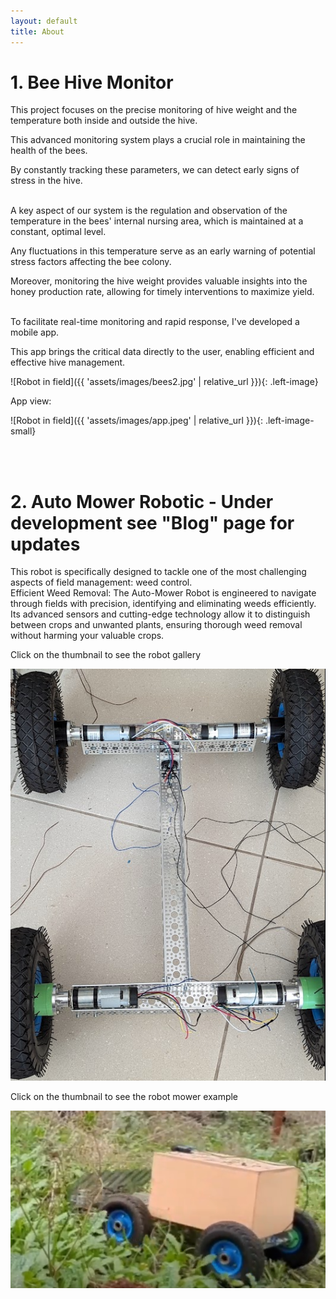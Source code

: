 ```yaml
---
layout: default
title: About
---
```

# 1. Bee Hive Monitor
<p class="larger-font">
This project focuses on the precise monitoring of hive weight and the temperature both inside and outside the hive.<br> 

This advanced monitoring system plays a crucial role in maintaining the health of the bees. <br>

By constantly tracking these parameters, we can detect early signs of stress in the hive.<br><br>

A key aspect of our system is the regulation and observation of the temperature in the bees' internal nursing area, which is maintained at a constant, optimal level.<br>

Any fluctuations in this temperature serve as an early warning of potential stress factors affecting the bee colony.<br>

Moreover, monitoring the hive weight provides valuable insights into the honey production rate, allowing for timely interventions to maximize yield.<br><br>

To facilitate real-time monitoring and rapid response, I've developed a mobile app. <br>

This app brings the critical data directly to the user, enabling efficient and effective hive management.<br>
</p>

![Robot in field]({{ 'assets/images/bees2.jpg' | relative_url }}){: .left-image} 
<!--![Robot in field]({{ 'assets/images/bees2.jpg' | relative_url }}) -->
<!--
<p class="larger-font">
Click on the thumbnail to see a hive video - you can notice the solar panel and Lora antenna. the hive sits on the weight platform
</p>

<a href="https://photos.google.com/search/bees/photo/AF1QipP_bLtmvhS0c7JaLZ_KHJwZK-aisYM5Tbs5tb4e">
  <img src="assets/images/bees.png" alt="Hive Video">
</a>
-->

<p class="larger-font">
App view:
</p>
![Robot in field]({{ 'assets/images/app.jpeg' | relative_url }}){: .left-image-small} 


<p class="larger-font">
<br><br>
</p>


# 2. Auto Mower Robotic - Under development see "Blog" page for updates

<p class="larger-font">
 This robot is specifically designed to tackle one of the most challenging aspects of field management: weed control.<br>
Efficient Weed Removal: The Auto-Mower Robot is engineered to navigate through fields with precision, identifying and eliminating weeds efficiently. <br> Its advanced sensors and cutting-edge technology allow it to distinguish between crops and unwanted plants, ensuring thorough weed removal without harming your valuable crops.<br>
</p>

<p class="larger-font">
Click on the thumbnail to see the robot gallery
</p>
<a href="https://photos.app.goo.gl/6LumGxPBMBDxDX7J6">
  <img src="assets/images/robot_thumb2.png" alt="Hive Video" class="left-image-small">
</a>

<p class="larger-font">
Click on the thumbnail to see the robot mower example
</p>
<a href="assets/images/robot_cut1.mp4">
  <img src="assets/images/robot_mower.png" alt="Hive Video">
</a>


<!--![Robot in field]({{ 'assets/images/robot_in_field1.jpeg' | relative_url }}){: .custom-class}-->
